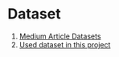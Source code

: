 # Dataset

1. [Medium Article Datasets](https://www.kaggle.com/datasets/fabiochiusano/medium-articles)
2. [Used dataset in this project](https://drive.google.com/file/d/1VsEnkjX6-YECJOHdSGyWPE_QouFN_gwn/view?usp=sharing)